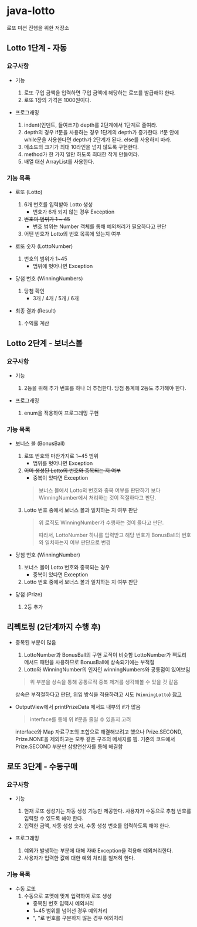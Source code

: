 # java-lotto
로또 미션 진행을 위한 저장소

## Lotto 1단계 - 자동

### 요구사항

- 기능
    1. 로또 구입 금액을 입력하면 구입 금액에 해당하는 로또를 발급해야 한다.
    2. 로또 1장의 가격은 1000원이다.

- 프로그래밍
    1. indent(인덴트, 들여쓰기) depth를 2단계에서 1단계로 줄여라.
    2. depth의 경우 if문을 사용하는 경우 1단계의 depth가 증가한다. if문 안에 while문을 사용한다면 depth가 2단계가 된다. else를 사용하지 마라.
    3. 메소드의 크기가 최대 10라인을 넘지 않도록 구현한다.
    4. method가 한 가지 일만 하도록 최대한 작게 만들어라.
    5. 배열 대신 ArrayList를 사용한다.

### 기능 목록

- 로또 (Lotto)
    1. 6개 번호를 입력받아 Lotto 생성
        * 번호가 6개 되지 않는 경우 Exception
    2. ~~번호의 범위가 1 ~ 45~~
        * 번호 범위는 Number 객체를 통해 예외처리가 필요하다고 판단
    3. 어떤 번호가 Lotto의 번호 목록에 있는지 여부

- 로또 숫자 (LottoNumber)
    1. 번호의 범위가 1~45
        * 범위에 벗어나면 Exception

- 당첨 번호 (WinningNumbers)
    1. 당첨 확인
        * 3개 / 4개 / 5개 / 6개

- 최종 결과 (Result)
    1. 수익률 계산
    
## Lotto 2단계 - 보너스볼

### 요구사항

- 기능
    1. 2등을 위해 추가 번호를 하나 더 추첨한다. 당첨 통계에 2등도 추가해야 한다.
    
- 프로그래밍
    1. enum을 적용하여 프로그래밍 구현
    
### 기능 목록
- 보너스 볼 (BonusBall)
    1. 로또 번호와 마찬가지로 1~45 범위
        * 범위를 벗어나면 Exception
    2. ~~이미 생성된 Lotto의 번호와 중복되는 지 여부~~
        * 중복이 있다면 Exception
        > 보너스 볼에서 Lotto의 번호와 중복 여부를 판단하기 보다 WinningNumber에서 처리하는 것이 적절하다고 판단.
    3. Lotto 번호 중에서 보너스 볼과 일치하는 지 여부 판단
        > 위 로직도 WinningNumber가 수행하는 것이 옳다고 판단.
        >
        > 따라서, LottoNumber 하나를 입력받고 해당 번호가 BonusBall의 번호와 일치하는지 여부 판단으로 변경
        
- 당첨 번호 (WinningNumber)
    1. 보너스 볼이 Lotto 번호와 중복되는 경우
        * 중복이 있다면 Exception
    2. Lotto 번호 중에서 보너스 볼과 일치하는 지 여부 판단

- 당첨 (Prize)
    1. 2등 추가
    
## 리펙토링 (2단계까지 수행 후)

- 중복된 부분이 많음
    1. LottoNumber과 BonusBall의 구현 로직이 비슷함
        LottoNumber가 팩토리 메서드 패턴을 사용하므로 BonusBall에 상속되기에는 부적절
    2. Lotto와 WinningNumber의 인자인 winningNumbers와 공통점이 있어보임
    
    > 위 부분을 상속을 통해 공통로직 중복 제거를 생각해볼 수 있을 것 같음
    
    상속은 부적절하다고 판단, 위임 방식을 적용하려고 시도 (`WinningLotto`)
    [참고](https://wjun.tistory.com/66) 
    
- OutputView에서 printPrizeData 메서드 내부의 if가 많음
    >  interface를 통해 위 if문을 줄일 수 있을지 고려
    
    interface와 Map 자료구조의 조합으로 해결해보려고 했으나 Prize.SECOND, Prize.NONE을 제외하고는
    모두 같은 구조의 메세지를 띔. 기존의 코드에서 Prize.SECOND 부분만 삼항연산자를 통해 해결함

## 로또 3단계 - 수동구매

### 요구사항

- 기능
    1. 현재 로또 생성기는 자동 생성 기능만 제공한다. 사용자가 수동으로 추첨 번호를 입력할 수 있도록 해야 한다.
    2. 입력한 금액, 자동 생성 숫자, 수동 생성 번호를 입력하도록 해야 한다.
    
- 프로그래밍
    1. 예외가 발생하는 부분에 대해 자바 Exception을 적용해 예외처리한다.
    2. 사용자가 입력한 값에 대한 예외 처리를 철저히 한다.
    
### 기능 목록

- 수동 로또
    1. 수동으로 포멧에 맞게 입력하여 로또 생성
        * 중복된 번호 입력시 예외처리
        * 1~45 범위를 넘어선 경우 예외처리
        * ", "로 번호를 구분하지 않는 경우 예외처리
